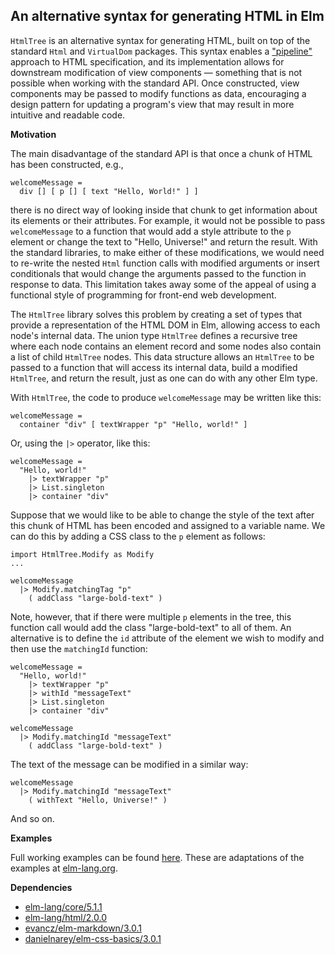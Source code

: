 ## An alternative syntax for generating HTML in Elm

`HtmlTree` is an alternative syntax for generating HTML, built on top of the
standard `Html` and `VirtualDom` packages. This syntax enables a
["pipeline"](https://en.wikipedia.org/wiki/Pipeline_%28software%29)
approach to HTML specification, and its implementation allows for downstream
modification of view components — something that is not possible when working
with the standard API. Once constructed, view components may be passed to modify
functions as data, encouraging a design pattern for updating a program's view
that may result in more intuitive and readable code.

__Motivation__

The main disadvantage of the standard API is that once a chunk of HTML has been
constructed, e.g.,

    welcomeMessage =
      div [] [ p [] [ text "Hello, World!" ] ]

there is no direct way of looking inside that chunk to get information about its
elements or their attributes. For example, it would not be possible to pass
`welcomeMessage` to a function that would add a style attribute to the `p`
element or change the text to "Hello, Universe!" and return the result. With the
standard libraries, to make either of these modifications, we would need to
re-write the nested `Html` function calls with modified arguments or insert
conditionals that would change the arguments passed to the function in response
to data. This limitation takes away some of the appeal of using a functional
style of programming for front-end web development.

The `HtmlTree` library solves this problem by creating a set of types that
provide a representation of the HTML DOM in Elm, allowing access to each node's
internal data. The union type `HtmlTree` defines a recursive tree where each
node contains an element record and some nodes also contain a list of child
`HtmlTree` nodes. This data structure allows an `HtmlTree` to be passed to a
function that will access its internal data, build a modified `HtmlTree`, and
return the result, just as one can do with any other Elm type.

With `HtmlTree`, the code to produce `welcomeMessage` may be written like this:

    welcomeMessage =
      container "div" [ textWrapper "p" "Hello, world!" ]

Or, using the `|>` operator, like this:

    welcomeMessage =
      "Hello, world!"
        |> textWrapper "p"
        |> List.singleton
        |> container "div"

Suppose that we would like to be able to change the style of the text after this
chunk of HTML has been encoded and assigned to a variable name. We can do this
by adding a CSS class to the `p` element as follows:

    import HtmlTree.Modify as Modify
    ...

    welcomeMessage
      |> Modify.matchingTag "p"
        ( addClass "large-bold-text" )

Note, however, that if there were multiple `p` elements in the tree, this
function call would add the class "large-bold-text" to all of them. An
alternative is to define the `id` attribute of the element we wish to modify and
then use the `matchingId` function:

    welcomeMessage =
      "Hello, world!"
        |> textWrapper "p"
        |> withId "messageText"
        |> List.singleton
        |> container "div"

    welcomeMessage
      |> Modify.matchingId "messageText"
        ( addClass "large-bold-text" )

The text of the message can be modified in a similar way:

    welcomeMessage
      |> Modify.matchingId "messageText"
        ( withText "Hello, Universe!" )

And so on.

__Examples__

Full working examples can be found
[here](https://github.com/danielnarey/elm-html-tree/tree/master/examples). These are adaptations of the examples at [elm-lang.org](http://elm-lang.org/examples).

__Dependencies__
- [elm-lang/core/5.1.1](http://package.elm-lang.org/packages/elm-lang/core/5.1.1)
- [elm-lang/html/2.0.0](http://package.elm-lang.org/packages/elm-lang/html/2.0.0)
- [evancz/elm-markdown/3.0.1](http://package.elm-lang.org/packages/evancz/elm-markdown/3.0.1)
- [danielnarey/elm-css-basics/3.0.1](http://package.elm-lang.org/packages/danielnarey/elm-css-basics/3.0.1)
